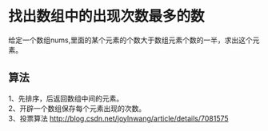 # 找出数组中的出现次数最多的数
给定一个数组nums,里面的某个元素的个数大于数组元素个数的一半，求出这个元素。  

## 算法
1、先排序，后返回数组中间的元素。  
2、开辟一个数组保存每个元素出现的次数。  
3、投票算法  http://blog.csdn.net/joylnwang/article/details/7081575
